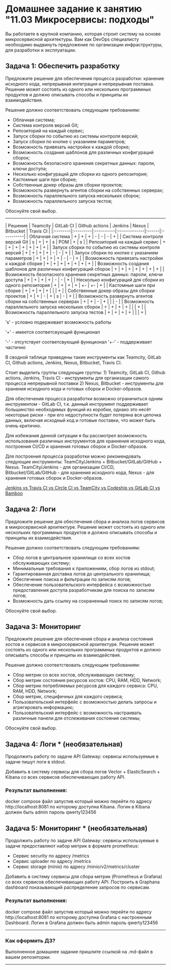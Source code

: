 # Домашнее задание к занятию "11.03 Микросервисы: подходы"

Вы работаете в крупной компанию, которая строит систему на основе микросервисной архитектуры.
Вам как DevOps специалисту необходимо выдвинуть предложение по организации инфраструктуры, для разработки и эксплуатации.


## Задача 1: Обеспечить разработку

Предложите решение для обеспечения процесса разработки: хранение исходного кода, непрерывная интеграция и непрерывная поставка. 
Решение может состоять из одного или нескольких программных продуктов и должно описывать способы и принципы их взаимодействия.

Решение должно соответствовать следующим требованиям:
- Облачная система;
- Система контроля версий Git;
- Репозиторий на каждый сервис;
- Запуск сборки по событию из системы контроля версий;
- Запуск сборки по кнопке с указанием параметров;
- Возможность привязать настройки к каждой сборке;
- Возможность создания шаблонов для различных конфигураций сборок;
- Возможность безопасного хранения секретных данных: пароли, ключи доступа;
- Несколько конфигураций для сборки из одного репозитория;
- Кастомные шаги при сборке;
- Собственные докер образы для сборки проектов;
- Возможность развернуть агентов сборки на собственных серверах;
- Возможность параллельного запуска нескольких сборок;
- Возможность параллельного запуска тестов;

Обоснуйте свой выбор.

---

| Решение | Teamcity | GitLab CI | Github actions | Jenkins | Nexus | Bitbucket | Travis CI |
|:--------|:---------|:----------|:-------------|:------|:----------|
| Облачная система | + | + | + | - | - | - | + |
| Система контроля версий Git | s | + | + | s | POM | + | s |
| Репозиторий на каждый сервис | + | + | + | + | + | + | + |
| Запуск сборки по событию из системы контроля версий | + | + | + | + | - | - | + |
| Запуск сборки по кнопке с указанием параметров | + | + | + | + | - | - | + |
| Возможность привязать настройки к каждой сборке | + | + | + | + | + | + | + |
| Возможность создания шаблонов для различных конфигураций сборок | + | + | + | + | + | + | + |
| Возможность безопасного хранения секретных данных: пароли, ключи доступа | + | + | + | + | - | - | + |
| Несколько конфигураций для сборки из одного репозитория | + | + | + | + |  +- |  +- | + |
| Кастомные шаги при сборке | + | + | + | + |  |  | + |
| Собственные докер образы для сборки проектов | + | + | - | + | s | - | + |
| Возможность развернуть агентов сборки на собственных серверах | + | + | - | + |  |  | - |
| Возможность параллельного запуска нескольких сборок | + | + | + | + |  |  | + |
| Возможность параллельного запуска тестов | + | + | + | + |  |  | + |

's' - условно подерживает возможность работы

'+' - имеется соответсвующий функционал

'-' - отсутствует соответсвующий функционал
'+-' -  поддерживает частично

В сводной таблице приведены такие инструменты как Teamcity, GitLab CI, Github actions, Jenkins, Nexus, Bitbucket, Travis CI. 

Стоит выделить группы следующие группы: 1) Teamcity, GitLab CI, Github actions, Jenkins, Travis CI - инструменты для организации самого процесса непрерывной поставки 2) Nexus, Bitbucket - инструменты для хранения исходного кода и готовых сборок и Docker-образов.

Для обеспечения процесса разработки возможно ограничиться одним инструментом - GitLab CI, т.к. данный инструмент поддерживает большинство необходимых функций из коробки, однако это несёт некоторые риски - при его недоступности будет потеряна вся цепочка данных, включая исходный код и готовые поставки, что может быть очень критично.

Для избежания данной ситуации я бы рассмотрел возможность использования различных инструментов для храннения исходного кода, построения CI/CD и хранения готовых сборок и Docker-образов.

Для построения процесса разработки можно рекомендовать следующие инструменты: TeamCity/Jenkins + Bitbucket/GitLab/GitHub + Nexus. TeamCity/Jenkins - для организации CI/CD, Bitbucket/GitLab/GitHub - для хранения исходного кода, Nexus - для хранения готовых сборок и Docker-образов.


[Jenkins vs Travis CI vs Circle CI vs TeamCity vs Codeship vs GitLab CI vs Bamboo](https://www.overops.com/blog/jenkins-vs-travis-ci-vs-circle-ci-vs-teamcity-vs-codeship-vs-gitlab-ci-vs-bamboo/)


## Задача 2: Логи

Предложите решение для обеспечения сбора и анализа логов сервисов в микросервисной архитектуре.
Решение может состоять из одного или нескольких программных продуктов и должно описывать способы и принципы их взаимодействия.

Решение должно соответствовать следующим требованиям:
- Сбор логов в центральное хранилище со всех хостов обслуживающих систему;
- Минимальные требования к приложениям, сбор логов из stdout;
- Гарантированная доставка логов до центрального хранилища;
- Обеспечение поиска и фильтрации по записям логов;
- Обеспечение пользовательского интерфейса с возможностью предоставления доступа разработчикам для поиска по записям логов;
- Возможность дать ссылку на сохраненный поиск по записям логов;

Обоснуйте свой выбор.

## Задача 3: Мониторинг

Предложите решение для обеспечения сбора и анализа состояния хостов и сервисов в микросервисной архитектуре.
Решение может состоять из одного или нескольких программных продуктов и должно описывать способы и принципы их взаимодействия.

Решение должно соответствовать следующим требованиям:
- Сбор метрик со всех хостов, обслуживающих систему;
- Сбор метрик состояния ресурсов хостов: CPU, RAM, HDD, Network;
- Сбор метрик потребляемых ресурсов для каждого сервиса: CPU, RAM, HDD, Network;
- Сбор метрик, специфичных для каждого сервиса;
- Пользовательский интерфейс с возможностью делать запросы и агрегировать информацию;
- Пользовательский интерфейс с возможность настраивать различные панели для отслеживания состояния системы;

Обоснуйте свой выбор.

## Задача 4: Логи * (необязательная)

Продолжить работу по задаче API Gateway: сервисы используемые в задаче пишут логи в stdout. 

Добавить в систему сервисы для сбора логов Vector + ElasticSearch + Kibana со всех сервисов обеспечивающих работу API.

### Результат выполнения: 

docker compose файл запустив который можно перейти по адресу http://localhost:8081 по которому доступна Kibana.
Логин в Kibana должен быть admin пароль qwerty123456


## Задача 5: Мониторинг * (необязательная)

Продолжить работу по задаче API Gateway: сервисы используемые в задаче предоставляют набор метрик в формате prometheus:

- Сервис security по адресу /metrics
- Сервис uploader по адресу /metrics
- Сервис storage (minio) по адресу /minio/v2/metrics/cluster

Добавить в систему сервисы для сбора метрик (Prometheus и Grafana) со всех сервисов обеспечивающих работу API.
Построить в Graphana dashboard показывающий распределение запросов по сервисам.

### Результат выполнения: 

docker compose файл запустив который можно перейти по адресу http://localhost:8081 по которому доступна Grafana с настроенным Dashboard.
Логин в Grafana должен быть admin пароль qwerty123456

---

### Как оформить ДЗ?

Выполненное домашнее задание пришлите ссылкой на .md-файл в вашем репозитории.

---
